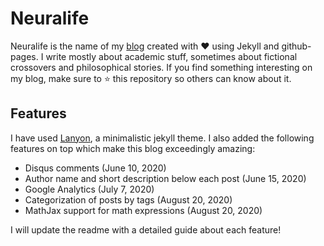 # Neuralife

Neuralife is the name of my [blog](https://hash-ir.github.io/about/) created with ❤️ using Jekyll and github-pages. I write mostly about academic stuff, sometimes about fictional crossovers and philosophical stories. If you find something interesting on my blog, make sure to ⭐️ this repository so others can know about it. 

## Features
I have used [Lanyon](https://lanyon.getpoole.com/), a minimalistic jekyll theme. I also added the following features on top which make this blog exceedingly amazing: 
* Disqus comments (June 10, 2020)
* Author name and short description below each post (June 15, 2020) 
* Google Analytics (July 7, 2020)
* Categorization of posts by tags (August 20, 2020)
* MathJax support for math expressions (August 20, 2020)

I will update the readme with a detailed guide about each feature!
